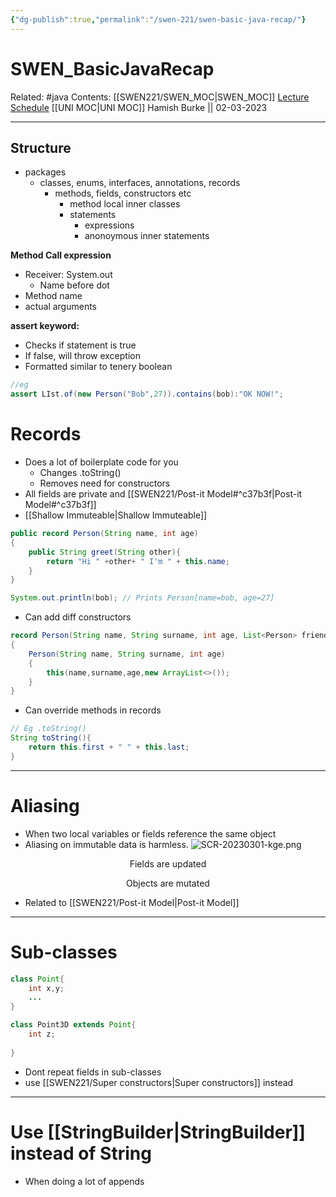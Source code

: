 ```yaml
---
{"dg-publish":true,"permalink":"/swen-221/swen-basic-java-recap/"}
---
```



# SWEN_BasicJavaRecap

Related: #java 
Contents: [[SWEN221/SWEN_MOC\|SWEN_MOC]]
[Lecture Schedule](https://ecs.wgtn.ac.nz/Courses/SWEN221_2023T1/LectureSchedule)
[[UNI MOC\|UNI MOC]]
Hamish Burke || 02-03-2023
***

## Structure

- packages
	- classes, enums, interfaces, annotations, records
		- methods, fields, constructors etc
			- method local inner classes
			- statements
				- expressions
				- anonoymous inner statements



**Method Call expression**
- Receiver: System.out
	- Name before dot
- Method name
- actual arguments

**assert keyword:**
- Checks if statement is true
- If false, will throw exception
- Formatted similar to tenery boolean

```java
//eg
assert LIst.of(new Person("Bob",27)).contains(bob):"OK NOW!";
```

# Records

- Does a lot of boilerplate code for you
	- Changes .toString()
	- Removes need for constructors
- All fields are private and [[SWEN221/Post-it Model#^c37b3f\|Post-it Model#^c37b3f]]
- [[Shallow Immuteable\|Shallow Immuteable]]

```java
public record Person(String name, int age) 
{
	public String greet(String other){
		return "Hi " +other+ " I'm " + this.name;
	}
}

System.out.println(bob); // Prints Person[name=bob, age=27]
```

- Can add diff constructors

```java
record Person(String name, String surname, int age, List<Person> friends)
{
	Person(String name, String surname, int age)
	{
		this(name,surname,age,new ArrayList<>());	
	}
}
```

- Can override methods in records

```java
// Eg .toString()
String toString(){
	return this.first + " " + this.last;
}
```

***

# Aliasing

- When two local variables or fields reference the same object
- Aliasing on immutable data is harmless.
![SCR-20230301-kge.png](/img/user/SCR-20230301-kge.png)


<p align="center">
Fields are updated
</p>
<p align="center">
Objects are mutated
</p>


- Related to [[SWEN221/Post-it Model\|Post-it Model]]


***

# Sub-classes

```java
class Point{
	int x,y;
	...
}

class Point3D extends Point{
	int z;
	
}

```

- Dont repeat fields in sub-classes
- use [[SWEN221/Super constructors\|Super constructors]] instead

***

# Use [[StringBuilder\|StringBuilder]] instead of String

- When doing a lot of appends

